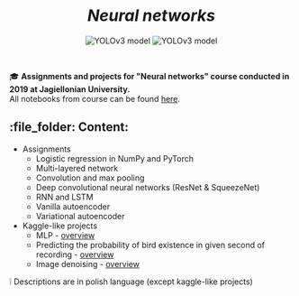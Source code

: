 <h1 align="center"><b><i>Neural networks</i></b></h1>
<p align=center>
    <a><img alt="YOLOv3 model" src="https://img.shields.io/badge/PyTorch-1.3.0-blue"></a>
    <a><img alt="YOLOv3 model" src="https://img.shields.io/badge/python-3.7-blue.svg"></a>
</p>

<br>

:mortar_board: **Assignments and projects for "Neural networks" course conducted in 2019 at Jagiellonian University.** \
All notebooks from course can be found [here](https://github.com/gmum/nn2019).


<h2>:file_folder: Content:</h2>

- Assignments
  - Logistic regression in NumPy and PyTorch
  - Multi-layered network
  - Convolution and max pooling
  - Deep convolutional neural networks (ResNet & SqueezeNet)
  - RNN and LSTM
  - Vanilla autoencoder
  - Variational autoencoder
- Kaggle-like projects
  - MLP - [overview](https://www.kaggle.com/c/ujnn2019-1/overview)
  - Predicting the probability of bird existence in given second of recording - [overview](https://www.kaggle.com/c/ujnn2019-2/overview)
  - Image denoising - [overview](https://www.kaggle.com/c/ujnn2019-3/overview)


:grey_exclamation: Descriptions are in polish language (except kaggle-like projects)
